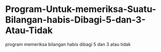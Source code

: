 # Program-Untuk-memeriksa-Suatu-Bilangan-habis-Dibagi-5-dan-3-Atau-Tidak
program memeriksa bilangan habis dibagi 5 dan 3 atau tidak
